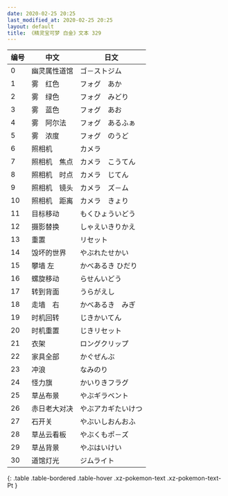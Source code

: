 ```yaml
---
date: 2020-02-25 20:25
last_modified_at: 2020-02-25 20:25
layout: default
title: 《精灵宝可梦 白金》文本 329
---
```

| 编号 | 中文 | 日文 |
| ---- | ---- | ---- |
| 0 | 幽灵属性道馆 | ゴ－ストジム |
| 1 | 雾　红色 | フォグ　あか |
| 2 | 雾　绿色 | フォグ　みどり |
| 3 | 雾　蓝色 | フォグ　あお |
| 4 | 雾　阿尔法 | フォグ　あるふぁ |
| 5 | 雾　浓度 | フォグ　のうど |
| 6 | 照相机 | カメラ |
| 7 | 照相机　焦点 | カメラ　こうてん |
| 8 | 照相机　时点 | カメラ　じてん |
| 9 | 照相机　镜头 | カメラ　ズ－ム |
| 10 | 照相机　距离 | カメラ　きょり |
| 11 | 目标移动 | もくひょういどう |
| 12 | 摄影替换 | しゃえいきりかえ |
| 13 | 重置 | リセット |
| 14 | 毁坏的世界 | やぶれたせかい |
| 15 | 攀墙 左 | かべあるき ひだり |
| 16 | 螺旋移动 | らせんいどう |
| 17 | 转到背面 | うらがえし |
| 18 | 走墙　右 | かべあるき　みぎ |
| 19 | 时机回转 | じきかいてん |
| 20 | 时机重置 | じきリセット |
| 21 | 衣架 | ロングクリップ |
| 22 | 家具全部 | かぐぜんぶ |
| 23 | 冲浪 | なみのり |
| 24 | 怪力旗 | かいりきフラグ |
| 25 | 草丛布景 | やぶギラベント |
| 26 | 赤日老大对决 | やぶアカギたいけつ |
| 27 | 石开关 | やぶいしおんおふ |
| 28 | 草丛云看板 | やぶくもポ－ズ |
| 29 | 草丛背景 | やぶはいけい |
| 30 | 道馆灯光 | ジムライト |
{: .table .table-bordered .table-hover .xz-pokemon-text .xz-pokemon-text-Pt }